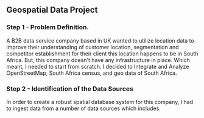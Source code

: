 ## Geospatial Data Project
### Step 1 - Problem Definition.
A B2B data service company based in UK wanted to utilize location data
to improve their understanding of customer location, segmentation and competitor establishment for
their client this location happens to be in South Africa. But, this company doesn't have any infrastructure in place. Which meant, I needed to start
from scratch. I decided to Integrate and Analyze OpenStreetMap, South Africa census, and geo data of South Africa.

### Step 2 - Identification of the Data Sources
In order to create a robust spatial database system for this company, I had to ingest data from a
number of data sources which includes. 